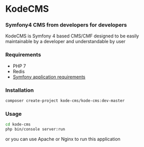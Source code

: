 KodeCMS
========================
### Symfony4 CMS from developers for developers

KodeCMS is Symfony 4 based CMS/CMF designed to be easily 
maintainable by a developer and understandable by user

### Requirements
* PHP 7
* Redis
* [Symfony application requirements][1]

### Installation
```bash
composer create-project kode-cms/kode-cms:dev-master
```

### Usage

```bash
cd kode-cms
php bin/console server:run
```
or you can use Apache or Nginx to run this application

[1]: https://symfony.com/doc/current/reference/requirements.html